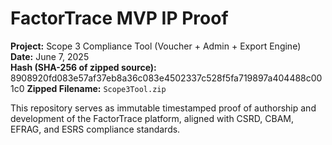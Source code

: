 # FactorTrace MVP IP Proof

**Project:** Scope 3 Compliance Tool (Voucher + Admin + Export Engine)  
**Date:** June 7, 2025  
**Hash (SHA-256 of zipped source):**  
8908920fd083e57af37eb8a36c083e4502337c528f5fa719897a404488c001c0 
**Zipped Filename:** `Scope3Tool.zip`

This repository serves as immutable timestamped proof of authorship and development of the FactorTrace platform, aligned with CSRD, CBAM, EFRAG, and ESRS compliance standards.
